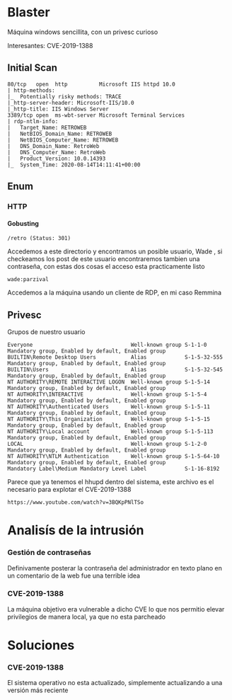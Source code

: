 # Blaster
Máquina windows sencillita, con un privesc curioso

Interesantes: CVE-2019-1388
## Initial Scan
```
80/tcp   open  http          Microsoft IIS httpd 10.0
| http-methods: 
|_  Potentially risky methods: TRACE
|_http-server-header: Microsoft-IIS/10.0
|_http-title: IIS Windows Server
3389/tcp open  ms-wbt-server Microsoft Terminal Services
| rdp-ntlm-info: 
|   Target_Name: RETROWEB
|   NetBIOS_Domain_Name: RETROWEB
|   NetBIOS_Computer_Name: RETROWEB
|   DNS_Domain_Name: RetroWeb
|   DNS_Computer_Name: RetroWeb
|   Product_Version: 10.0.14393
|_  System_Time: 2020-08-14T14:11:41+00:00
```
## Enum
### HTTP
#### Gobusting
```
/retro (Status: 301)
```
Accedemos a este directorio y encontramos un posible usuario, Wade , si checkeamos los post de este usuario encontraremos tambien una contraseña, con estas dos cosas el acceso esta practicamente listo
```
wade:parzival
```
Accedemos a la máquina usando un cliente de RDP, en mi caso Remmina

## Privesc
Grupos de nuestro usuario
```
Everyone                               Well-known group S-1-1-0      Mandatory group, Enabled by default, Enabled group                       
BUILTIN\Remote Desktop Users           Alias            S-1-5-32-555 Mandatory group, Enabled by default, Enabled group                       
BUILTIN\Users                          Alias            S-1-5-32-545 Mandatory group, Enabled by default, Enabled group                       
NT AUTHORITY\REMOTE INTERACTIVE LOGON  Well-known group S-1-5-14     Mandatory group, Enabled by default, Enabled group                       
NT AUTHORITY\INTERACTIVE               Well-known group S-1-5-4      Mandatory group, Enabled by default, Enabled group                       
NT AUTHORITY\Authenticated Users       Well-known group S-1-5-11     Mandatory group, Enabled by default, Enabled group                       
NT AUTHORITY\This Organization         Well-known group S-1-5-15     Mandatory group, Enabled by default, Enabled group                       
NT AUTHORITY\Local account             Well-known group S-1-5-113    Mandatory group, Enabled by default, Enabled group                       
LOCAL                                  Well-known group S-1-2-0      Mandatory group, Enabled by default, Enabled group                       
NT AUTHORITY\NTLM Authentication       Well-known group S-1-5-64-10  Mandatory group, Enabled by default, Enabled group                       
Mandatory Label\Medium Mandatory Level Label            S-1-16-8192   
```
Parece que ya tenemos el hhupd dentro del sistema, este archivo es el necesario para explotar el CVE-2019-1388 
```
https://www.youtube.com/watch?v=3BQKpPNlTSo
```
# Analisís de la intrusión
### Gestión de contraseñas 
Definivamente posterar la contraseña del administrador en texto plano en un comentario de la web fue una terrible idea 
### CVE-2019-1388
La máquina objetivo era vulnerable a dicho CVE lo que nos permitio elevar privilegios de manera local, ya que no esta parcheado

# Soluciones
### CVE-2019-1388
El sistema operativo no esta actualizado, simplemente actualizando a una versión más reciente

